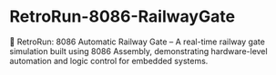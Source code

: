 # RetroRun-8086-RailwayGate
🚦 RetroRun: 8086 Automatic Railway Gate – A real-time railway gate simulation built using 8086 Assembly, demonstrating hardware-level automation and logic control for embedded systems.
